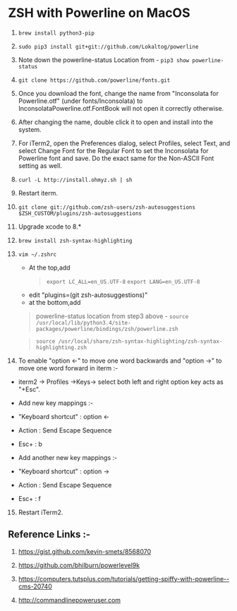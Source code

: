 # ZSH with Powerline on MacOS

1. ```brew install python3-pip```
2. ```sudo pip3 install git+git://github.com/Lokaltog/powerline```
3. Note down the powerline-status Location from - ```pip3 show powerline-status```
4. ```git clone https://github.com/powerline/fonts.git```
5. Once you download the font, change the name from "Inconsolata for Powerline.otf" (under fonts/Inconsolata) to InconsolataPowerline.otf.FontBook will not open it correctly otherwise.
6. After changing the name, double click it to open and install into the system.
7. For iTerm2, open the Preferences dialog, select Profiles, select Text, and select Change Font for the Regular Font to set the Inconsolata for Powerline font and save.
   Do the exact same for the Non-ASCII Font setting as well.
8. ```curl -L http://install.ohmyz.sh | sh```
9. Restart iterm.
10. ```git clone git://github.com/zsh-users/zsh-autosuggestions $ZSH_CUSTOM/plugins/zsh-autosuggestions```
11. Upgrade xcode to 8.*
12. ```brew install zsh-syntax-highlighting```
13. ```vim ~/.zshrc```
    - At the top,add
      > ```export LC_ALL=en_US.UTF-8```
      > ```export LANG=en_US.UTF-8``` 
    - edit "plugins=(git zsh-autosuggestions)"
    - at the bottom,add 
     > powerline-status location from step3 above - ```source /usr/local/lib/python3.4/site-packages/powerline/bindings/zsh/powerline.zsh```

     > ```source /usr/local/share/zsh-syntax-highlighting/zsh-syntax-highlighting.zsh```
14. To enable "option <-" to move one word backwards and "option ->" to move one word forward in iterm :-
   - iterm2 -> Profiles ->Keys-> select both left and right option key acts as "+Esc".
   - Add new key mappings :-
   - "Keyboard shortcut" : option <-
   - Action : Send Escape Sequence
   - Esc+ : b
   
   - Add another new key mappings :-
   - "Keyboard shortcut" : option ->
   - Action : Send Escape Sequence
   - Esc+ : f
15. Restart iTerm2.

## Reference Links :- 

1. https://gist.github.com/kevin-smets/8568070

2. https://github.com/bhilburn/powerlevel9k

3. https://computers.tutsplus.com/tutorials/getting-spiffy-with-powerline--cms-20740

4. http://commandlinepoweruser.com
